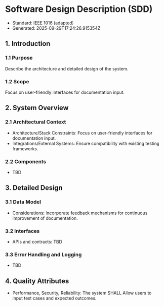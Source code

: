 # Software Design Description (SDD)

- Standard: IEEE 1016 (adapted)
- Generated: 2025-09-29T17:24:26.915354Z

## 1. Introduction
### 1.1 Purpose
Describe the architecture and detailed design of the system.

### 1.2 Scope
Focus on user-friendly interfaces for documentation input.

## 2. System Overview
### 2.1 Architectural Context
- Architecture/Stack Constraints: Focus on user-friendly interfaces for documentation input.
- Integrations/External Systems: Ensure compatibility with existing testing frameworks.

### 2.2 Components
- TBD

## 3. Detailed Design
### 3.1 Data Model
- Considerations: Incorporate feedback mechanisms for continuous improvement of documentation.

### 3.2 Interfaces
- APIs and contracts: TBD

### 3.3 Error Handling and Logging
- TBD

## 4. Quality Attributes
- Performance, Security, Reliability: The system SHALL Allow users to input test cases and expected outcomes.